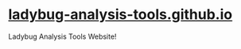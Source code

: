 [ladybug-analysis-tools.github.io]( http://ladybug-analysis-tools.github.io/ )
===

Ladybug Analysis Tools Website!
